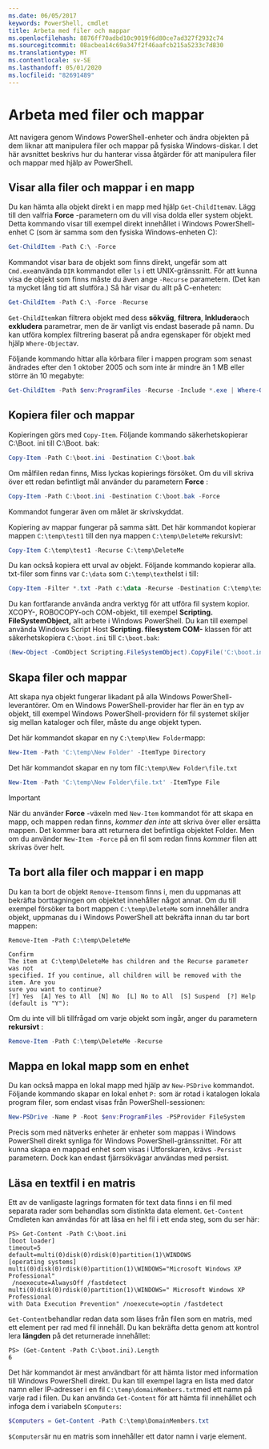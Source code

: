 ```yaml
---
ms.date: 06/05/2017
keywords: PowerShell, cmdlet
title: Arbeta med filer och mappar
ms.openlocfilehash: 8876ff70adbd10c9019f6d80ce7ad327f2932c74
ms.sourcegitcommit: 08acbea14c69a347f2f46aafcb215a5233c7d830
ms.translationtype: MT
ms.contentlocale: sv-SE
ms.lasthandoff: 05/01/2020
ms.locfileid: "82691489"
---
```

# <a name="working-with-files-and-folders"></a>Arbeta med filer och mappar

Att navigera genom Windows PowerShell-enheter och ändra objekten på dem liknar att manipulera filer och mappar på fysiska Windows-diskar. I det här avsnittet beskrivs hur du hanterar vissa åtgärder för att manipulera filer och mappar med hjälp av PowerShell.

## <a name="listing-all-the-files-and-folders-within-a-folder"></a>Visar alla filer och mappar i en mapp

Du kan hämta alla objekt direkt i en mapp med hjälp `Get-ChildItem`av. Lägg till den valfria **Force** -parametern om du vill visa dolda eller system objekt. Detta kommando visar till exempel direkt innehållet i Windows PowerShell-enhet C (som är samma som den fysiska Windows-enheten C):

```powershell
Get-ChildItem -Path C:\ -Force
```

Kommandot visar bara de objekt som finns direkt, ungefär som att `Cmd.exe`använda `DIR` kommandot eller `ls` i ett UNIX-gränssnitt. För att kunna visa de objekt som finns måste du även ange `-Recurse` parametern. (Det kan ta mycket lång tid att slutföra.) Så här visar du allt på C-enheten:

```powershell
Get-ChildItem -Path C:\ -Force -Recurse
```

`Get-ChildItem`kan filtrera objekt med dess **sökväg**, **filtrera**, **Inkludera**och **exkludera** parametrar, men de är vanligt vis endast baserade på namn. Du kan utföra komplex filtrering baserat på andra egenskaper för objekt med hjälp `Where-Object`av.

Följande kommando hittar alla körbara filer i mappen program som senast ändrades efter den 1 oktober 2005 och som inte är mindre än 1 MB eller större än 10 megabyte:

```powershell
Get-ChildItem -Path $env:ProgramFiles -Recurse -Include *.exe | Where-Object -FilterScript {($_.LastWriteTime -gt '2005-10-01') -and ($_.Length -ge 1mb) -and ($_.Length -le 10mb)}
```

## <a name="copying-files-and-folders"></a>Kopiera filer och mappar

Kopieringen görs med `Copy-Item`. Följande kommando säkerhetskopierar C:\\Boot. ini till C:\\Boot. bak:

```powershell
Copy-Item -Path C:\boot.ini -Destination C:\boot.bak
```

Om målfilen redan finns, Miss lyckas kopierings försöket. Om du vill skriva över ett redan befintligt mål använder du parametern **Force** :

```powershell
Copy-Item -Path C:\boot.ini -Destination C:\boot.bak -Force
```

Kommandot fungerar även om målet är skrivskyddat.

Kopiering av mappar fungerar på samma sätt. Det här kommandot kopierar mappen `C:\temp\test1` till den nya mappen `C:\temp\DeleteMe` rekursivt:

```powershell
Copy-Item C:\temp\test1 -Recurse C:\temp\DeleteMe
```

Du kan också kopiera ett urval av objekt. Följande kommando kopierar alla. txt-filer som finns var `C:\data` som `C:\temp\text`helst i till:

```powershell
Copy-Item -Filter *.txt -Path c:\data -Recurse -Destination C:\temp\text
```

Du kan fortfarande använda andra verktyg för att utföra fil system kopior. XCOPY-, ROBOCOPY-och COM-objekt, till exempel **Scripting. FileSystemObject,** allt arbete i Windows PowerShell. Du kan till exempel använda Windows Script Host **Scripting. filesystem COM-** klassen för att säkerhetskopiera `C:\boot.ini` till `C:\boot.bak`:

```powershell
(New-Object -ComObject Scripting.FileSystemObject).CopyFile('C:\boot.ini', 'C:\boot.bak')
```

## <a name="creating-files-and-folders"></a>Skapa filer och mappar

Att skapa nya objekt fungerar likadant på alla Windows PowerShell-leverantörer. Om en Windows PowerShell-provider har fler än en typ av objekt, till exempel Windows PowerShell-providern för fil systemet skiljer sig mellan kataloger och filer, måste du ange objekt typen.

Det här kommandot skapar en ny `C:\temp\New Folder`mapp:

```powershell
New-Item -Path 'C:\temp\New Folder' -ItemType Directory
```

Det här kommandot skapar en ny tom fil`C:\temp\New Folder\file.txt`

```powershell
New-Item -Path 'C:\temp\New Folder\file.txt' -ItemType File
```

> [!IMPORTANT]
> När du använder **Force** -växeln med `New-Item` kommandot för att skapa en mapp, och mappen redan finns, _kommer den inte_ att skriva över eller ersätta mappen. Det kommer bara att returnera det befintliga objektet Folder. Men om du använder `New-Item -Force` på en fil som redan finns _kommer_ filen att skrivas över helt.

## <a name="removing-all-files-and-folders-within-a-folder"></a>Ta bort alla filer och mappar i en mapp

Du kan ta bort de objekt `Remove-Item`som finns i, men du uppmanas att bekräfta borttagningen om objektet innehåller något annat. Om du till exempel försöker ta bort mappen `C:\temp\DeleteMe` som innehåller andra objekt, uppmanas du i Windows PowerShell att bekräfta innan du tar bort mappen:

```
Remove-Item -Path C:\temp\DeleteMe

Confirm
The item at C:\temp\DeleteMe has children and the Recurse parameter was not
specified. If you continue, all children will be removed with the item. Are you
sure you want to continue?
[Y] Yes  [A] Yes to All  [N] No  [L] No to All  [S] Suspend  [?] Help
(default is "Y"):
```

Om du inte vill bli tillfrågad om varje objekt som ingår, anger du parametern **rekursivt** :

```powershell
Remove-Item -Path C:\temp\DeleteMe -Recurse
```

## <a name="mapping-a-local-folder-as-a-drive"></a>Mappa en lokal mapp som en enhet

Du kan också mappa en lokal mapp med hjälp av `New-PSDrive` kommandot. Följande kommando skapar en lokal enhet `P:` som är rotad i katalogen lokala program filer, som endast visas från PowerShell-sessionen:

```powershell
New-PSDrive -Name P -Root $env:ProgramFiles -PSProvider FileSystem
```

Precis som med nätverks enheter är enheter som mappas i Windows PowerShell direkt synliga för Windows PowerShell-gränssnittet. För att kunna skapa en mappad enhet som visas i Utforskaren, krävs `-Persist` parametern. Dock kan endast fjärrsökvägar användas med persist.

## <a name="reading-a-text-file-into-an-array"></a>Läsa en textfil i en matris

Ett av de vanligaste lagrings formaten för text data finns i en fil med separata rader som behandlas som distinkta data element. `Get-Content` Cmdleten kan användas för att läsa en hel fil i ett enda steg, som du ser här:

```
PS> Get-Content -Path C:\boot.ini
[boot loader]
timeout=5
default=multi(0)disk(0)rdisk(0)partition(1)\WINDOWS
[operating systems]
multi(0)disk(0)rdisk(0)partition(1)\WINDOWS="Microsoft Windows XP Professional"
 /noexecute=AlwaysOff /fastdetect
multi(0)disk(0)rdisk(0)partition(1)\WINDOWS=" Microsoft Windows XP Professional
with Data Execution Prevention" /noexecute=optin /fastdetect
```

`Get-Content`behandlar redan data som läses från filen som en matris, med ett element per rad med fil innehåll. Du kan bekräfta detta genom att kontrol lera **längden** på det returnerade innehållet:

```
PS> (Get-Content -Path C:\boot.ini).Length
6
```

Det här kommandot är mest användbart för att hämta listor med information till Windows PowerShell direkt. Du kan till exempel lagra en lista med dator namn eller IP-adresser i en fil `C:\temp\domainMembers.txt`med ett namn på varje rad i filen. Du kan använda `Get-Content` för att hämta fil innehållet och infoga dem i variabeln `$Computers`:

```powershell
$Computers = Get-Content -Path C:\temp\DomainMembers.txt
```

`$Computers`är nu en matris som innehåller ett dator namn i varje element.
